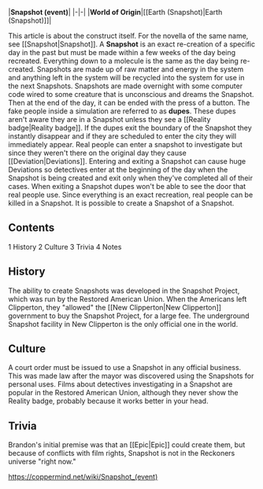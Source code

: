 |**Snapshot (event)**|
|-|-|
|**World of Origin**|[[Earth (Snapshot)\|Earth (Snapshot)]]|

This article is about the construct itself. For the novella of the same name, see [[Snapshot\|Snapshot]].
A **Snapshot** is an exact re-creation of a specific day in the past but must be made within a few weeks of the day being recreated. Everything down to a molecule is the same as the day being re-created. Snapshots are made up of raw matter and energy in the system and anything left in the system will be recycled into the system for use in the next Snapshots.
Snapshots are made overnight with some computer code wired to some creature that is unconscious and dreams the Snapshot. Then at the end of the day, it can be ended with the press of a button.
The fake people inside a simulation are referred to as **dupes**. These dupes aren't aware they are in a Snapshot unless they see a [[Reality badge\|Reality badge]]. If the dupes exit the boundary of the Snapshot they instantly disappear and if they are scheduled to enter the city they will immediately appear.
Real people can enter a snapshot to investigate but since they weren't there on the original day they cause [[Deviation\|Deviations]]. Entering and exiting a Snapshot can cause huge Deviations so detectives enter at the beginning of the day when the Snapshot is being created and exit only when they've completed all of their cases. When exiting a Snapshot dupes won't be able to see the door that real people use. Since everything is an exact recreation, real people can be killed in a Snapshot.
It is possible to create a Snapshot of a Snapshot.


## Contents

1 History
2 Culture
3 Trivia
4 Notes


## History
The ability to create Snapshots was developed in the Snapshot Project, which was run by the Restored American Union. When the Americans left Clipperton, they "allowed" the [[New Clipperton\|New Clipperton]] government to buy the Snapshot Project, for a large fee. The underground Snapshot facility in New Clipperton is the only official one in the world.

## Culture
A court order must be issued to use a Snapshot in any official business. This was made law after the mayor was discovered using the Snapshots for personal uses.
Films about detectives investigating in a Snapshot are popular in the Restored American Union, although they never show the Reality badge, probably because it works better in your head. 

## Trivia
Brandon's initial premise was that an [[Epic\|Epic]] could create them, but because of conflicts with film rights, Snapshot is not in the Reckoners universe "right now."


https://coppermind.net/wiki/Snapshot_(event)